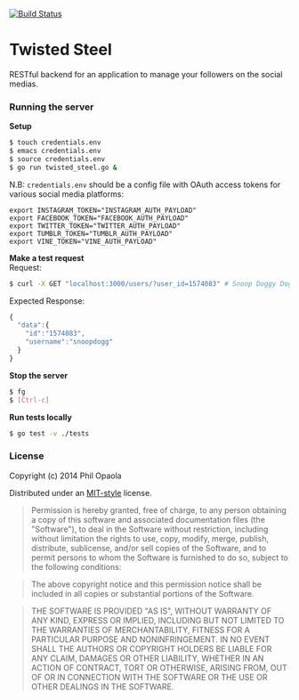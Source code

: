 [![Build Status](https://travis-ci.org/philangist/golang-twisted-steel.svg)](https://travis-ci.org/philangist/golang-twisted-steel)


Twisted Steel
==
RESTful backend for an application to manage your followers on the social medias.


### Running the server

__Setup__
```bash
$ touch credentials.env
$ emacs credentials.env
$ source credentials.env
$ go run twisted_steel.go &
```
N.B: `credentials.env` should be a config file with OAuth access tokens for various social media platforms:

```
export INSTAGRAM_TOKEN="INSTAGRAM_AUTH_PAYLOAD"
export FACEBOOK_TOKEN="FACEBOOK_AUTH_PAYLOAD"
export TWITTER_TOKEN="TWITTER_AUTH_PAYLOAD"
export TUMBLR_TOKEN="TUMBLR_AUTH_PAYLOAD"
export VINE_TOKEN="VINE_AUTH_PAYLOAD"
```

__Make a test request__  
Request:

```bash
$ curl -X GET "localhost:3000/users/?user_id=1574083" # Snoop Doggy Dogg
```

Expected Response:
```javascript
{
  "data":{
    "id":"1574083",
    "username":"snoopdogg"
  }
}
```

__Stop the server__
```bash
$ fg
$ [Ctrl-c]
```

__Run tests locally__
```bash
$ go test -v ./tests
```


### License

Copyright (c) 2014 Phil Opaola

Distributed under an [MIT-style](http://www.opensource.org/licenses/mit-license.php) license.

> Permission is hereby granted, free of charge, to any person obtaining a copy of
> this software and associated documentation files (the "Software"), to deal in
> the Software without restriction, including without limitation the rights to
> use, copy, modify, merge, publish, distribute, sublicense, and/or sell copies
> of the Software, and to permit persons to whom the Software is furnished to do
> so, subject to the following conditions:

> The above copyright notice and this permission notice shall be included in all
> copies or substantial portions of the Software.

> THE SOFTWARE IS PROVIDED "AS IS", WITHOUT WARRANTY OF ANY KIND, EXPRESS OR
> IMPLIED, INCLUDING BUT NOT LIMITED TO THE WARRANTIES OF MERCHANTABILITY,
> FITNESS FOR A PARTICULAR PURPOSE AND NONINFRINGEMENT. IN NO EVENT SHALL THE
> AUTHORS OR COPYRIGHT HOLDERS BE LIABLE FOR ANY CLAIM, DAMAGES OR OTHER
> LIABILITY, WHETHER IN AN ACTION OF CONTRACT, TORT OR OTHERWISE, ARISING FROM,
> OUT OF OR IN CONNECTION WITH THE SOFTWARE OR THE USE OR OTHER DEALINGS IN THE
> SOFTWARE.
